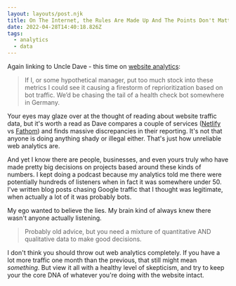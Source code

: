 ```yaml
---
layout: layouts/post.njk
title: On The Internet, the Rules Are Made Up And The Points Don't Matter
date: 2022-04-28T14:40:18.826Z
tags:
  - analytics
  - data
---
```

Again linking to Uncle Dave - this time on [website analytics](https://daverupert.com/2022/04/server-side-vs-client-side-analytics/):

> If I, or some hypothetical manager, put too much stock into these metrics I could see it causing a firestorm of reprioritization based on bot traffic. We’d be chasing the tail of a health check bot somewhere in Germany.

Your eyes may glaze over at the thought of reading about website traffic data, but it's worth a read as Dave compares a couple of services ([Netlify](https://netlify.com) vs [Fathom](https://usefathom.com/ref/YGPGBL)) and finds massive discrepancies in their reporting. It's not that anyone is doing anything shady or illegal either. That's just how unreliable web analytics are.

And yet I know there are people, businesses, and even yours truly who have made pretty big decisions on projects based around these kinds of numbers. I kept doing a podcast because my analytics told me there were potentially hundreds of listeners when in fact it was somewhere under 50. I've written blog posts chasing Google traffic that I thought was legitimate, when actually a lot of it was probably bots.

My ego wanted to believe the lies. My brain kind of always knew there wasn't anyone actually listening.

> Probably old advice, but you need a mixture of quantitative AND qualitative data to make good decisions.

I don't think you should throw out web analytics completely. If you have a lot more traffic one month than the previous, that still might mean *something*. But view it all with a healthy level of skepticism, and try to keep your the core DNA of whatever you're doing with the website intact.